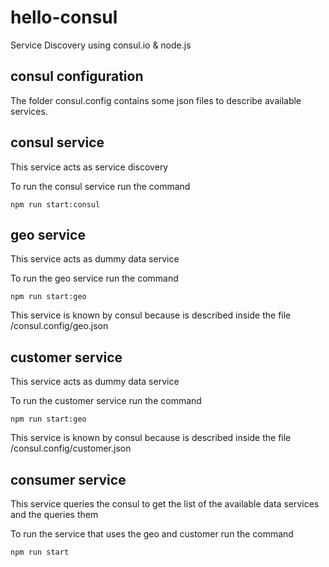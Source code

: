 # hello-consul
Service Discovery using consul.io & node.js



## consul configuration
The folder consul.config contains some json files to describe available services.

## consul service
This service acts as service discovery

To run the consul service run the command
```
npm run start:consul
```

## geo service
This service acts as dummy data service

To run the geo service run the command
```
npm run start:geo
```
This service is known by consul because is described inside the file /consul.config/geo.json

## customer service
This service acts as dummy data service

To run the customer service run the command
```
npm run start:geo
```
This service is known by consul because is described inside the file /consul.config/customer.json

## consumer service
This service queries the consul to get the list of the available data services and the queries them

To run the service that uses the geo and customer run the command
```
npm run start
```
